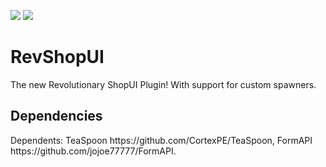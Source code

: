 [![](https://poggit.pmmp.io/shield.state/RevShopUI)](https://poggit.pmmp.io/p/RevShopUI)
[![](https://poggit.pmmp.io/shield.api/RevShopUI)](https://poggit.pmmp.io/p/RevShopUI)

<h1>
RevShopUI
  </h1>
The new Revolutionary ShopUI Plugin! With support for custom spawners.
 <h2>
  Dependencies
  </h2>
Dependents: TeaSpoon https://github.com/CortexPE/TeaSpoon, FormAPI https://github.com/jojoe77777/FormAPI. 
